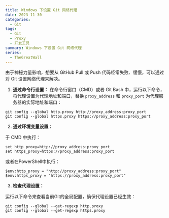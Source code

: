 ```yaml
---
title: Windows 下设置 Git 网络代理
date: 2023-11-30
categories:
  - Git
tags:
  - Git
  - Proxy
  - 开发工具
summary: Windows 下设置 Git 网络代理
series:
  - TheGreatWall
---
```

由于神秘力量影响，想要从 GitHub Pull 或 Push 代码经常失败、缓慢，可以通过对 Git 设置网络代理来解决。

1. **通过命令行设置：** 在命令行窗口（CMD）或者 Git Bash 中，运行以下命令，将代理设置为代理地址和端口，替换 `proxy_address` 和 `proxy_port` 为代理服务器的实际地址和端口：
```Shell
git config --global http.proxy http://proxy_address:proxy_port
git config --global https.proxy https://proxy_address:proxy_port
```

2. **通过环境变量设置：**

于 CMD 中执行：
```Shell
set http_proxy=http://proxy_address:proxy_port
set https_proxy=https://proxy_address:proxy_port
```
或者在PowerShell中执行：
```Shell
$env:http_proxy = "http://proxy_address:proxy_port"
$env:https_proxy = "https://proxy_address:proxy_port"
```

3. **检查代理设置：**

运行以下命令来查看当前Git的全局配置，确保代理设置已经生效：
```Shell
git config --global --get-regexp http.proxy
git config --global --get-regexp https.proxy
```
